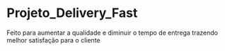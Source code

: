 # Projeto_Delivery_Fast
Feito para aumentar a qualidade e diminuir o tempo de entrega trazendo melhor satisfação para o cliente 
